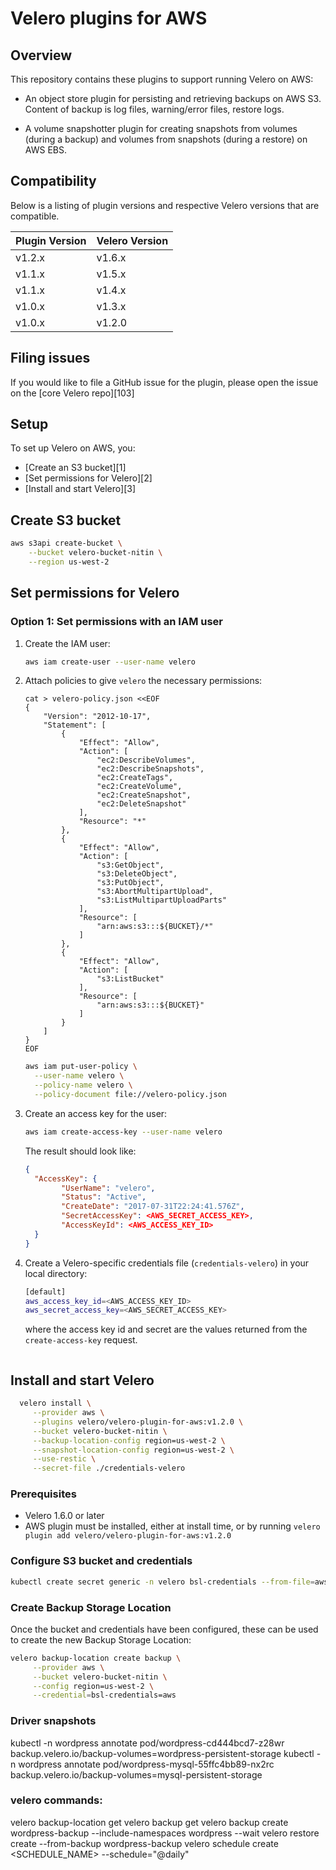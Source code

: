 # Velero plugins for AWS

## Overview

This repository contains these plugins to support running Velero on AWS:

- An object store plugin for persisting and retrieving backups on AWS S3. Content of backup is log files, warning/error files, restore logs.

- A volume snapshotter plugin for creating snapshots from volumes (during a backup) and volumes from snapshots (during a restore) on AWS EBS.


## Compatibility

Below is a listing of plugin versions and respective Velero versions that are compatible.

| Plugin Version  | Velero Version |
|-----------------|----------------|
| v1.2.x          | v1.6.x         |
| v1.1.x          | v1.5.x         |
| v1.1.x          | v1.4.x         |
| v1.0.x          | v1.3.x         |
| v1.0.x          | v1.2.0         |

## Filing issues

If you would like to file a GitHub issue for the plugin, please open the issue on the [core Velero repo][103]


## Setup

To set up Velero on AWS, you:

* [Create an S3 bucket][1]
* [Set permissions for Velero][2]
* [Install and start Velero][3]


## Create S3 bucket

```bash
aws s3api create-bucket \
    --bucket velero-bucket-nitin \
    --region us-west-2
```

## Set permissions for Velero

### Option 1: Set permissions with an IAM user

1. Create the IAM user:

    ```bash
    aws iam create-user --user-name velero
    ```


2. Attach policies to give `velero` the necessary permissions:

    ```
    cat > velero-policy.json <<EOF
    {
        "Version": "2012-10-17",
        "Statement": [
            {
                "Effect": "Allow",
                "Action": [
                    "ec2:DescribeVolumes",
                    "ec2:DescribeSnapshots",
                    "ec2:CreateTags",
                    "ec2:CreateVolume",
                    "ec2:CreateSnapshot",
                    "ec2:DeleteSnapshot"
                ],
                "Resource": "*"
            },
            {
                "Effect": "Allow",
                "Action": [
                    "s3:GetObject",
                    "s3:DeleteObject",
                    "s3:PutObject",
                    "s3:AbortMultipartUpload",
                    "s3:ListMultipartUploadParts"
                ],
                "Resource": [
                    "arn:aws:s3:::${BUCKET}/*"
                ]
            },
            {
                "Effect": "Allow",
                "Action": [
                    "s3:ListBucket"
                ],
                "Resource": [
                    "arn:aws:s3:::${BUCKET}"
                ]
            }
        ]
    }
    EOF
    ```
    ```bash
    aws iam put-user-policy \
      --user-name velero \
      --policy-name velero \
      --policy-document file://velero-policy.json
    ```

3. Create an access key for the user:

    ```bash
    aws iam create-access-key --user-name velero
    ```

    The result should look like:

    ```json
    {
      "AccessKey": {
            "UserName": "velero",
            "Status": "Active",
            "CreateDate": "2017-07-31T22:24:41.576Z",
            "SecretAccessKey": <AWS_SECRET_ACCESS_KEY>,
            "AccessKeyId": <AWS_ACCESS_KEY_ID>
      }
    }
    ```

4. Create a Velero-specific credentials file (`credentials-velero`) in your local directory:

    ```bash
    [default]
    aws_access_key_id=<AWS_ACCESS_KEY_ID>
    aws_secret_access_key=<AWS_SECRET_ACCESS_KEY>
    ```

    where the access key id and secret are the values returned from the `create-access-key` request.
    ```

## Install and start Velero

```bash
  velero install \
     --provider aws \
     --plugins velero/velero-plugin-for-aws:v1.2.0 \
     --bucket velero-bucket-nitin \
     --backup-location-config region=us-west-2 \
     --snapshot-location-config region=us-west-2 \
     --use-restic \
     --secret-file ./credentials-velero
```

### Prerequisites

* Velero 1.6.0 or later
* AWS plugin must be installed, either at install time, or by running `velero plugin add velero/velero-plugin-for-aws:v1.2.0`

### Configure S3 bucket and credentials

```bash
kubectl create secret generic -n velero bsl-credentials --from-file=aws=credentials-velero
```

### Create Backup Storage Location

Once the bucket and credentials have been configured, these can be used to create the new Backup Storage Location:

```bash
velero backup-location create backup \
     --provider aws \
     --bucket velero-bucket-nitin \
     --config region=us-west-2 \
     --credential=bsl-credentials=aws
```

### Driver snapshots
kubectl -n wordpress annotate pod/wordpress-cd444bcd7-z28wr backup.velero.io/backup-volumes=wordpress-persistent-storage
kubectl -n wordpress annotate pod/wordpress-mysql-55ffc4bb89-nx2rc backup.velero.io/backup-volumes=mysql-persistent-storage

### velero commands:
velero backup-location get
velero backup get
velero backup create wordpress-backup --include-namespaces wordpress --wait
velero restore create --from-backup wordpress-backup
velero schedule create <SCHEDULE_NAME> --schedule="@daily"
